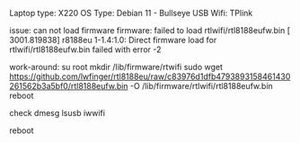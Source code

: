 Laptop type: X220
OS Type: Debian 11 - Bullseye
USB Wifi: TPlink 

issue: can not load firmware 
firmware: failed to load rtlwifi/rtl8188eufw.bin
[ 3001.819838] r8188eu 1-1.4:1.0: Direct firmware load for rtlwifi/rtl8188eufw.bin failed with error -2 

work-around:
su root
mkdir /lib/firmware/rtwifi
sudo wget https://github.com/lwfinger/rtl8188eu/raw/c83976d1dfb4793893158461430261562b3a5bf0/rtl8188eufw.bin  -O /lib/firmware/rtlwifi/rtl8188eufw.bin
reboot

check dmesg 
lsusb
iwwifi

reboot
